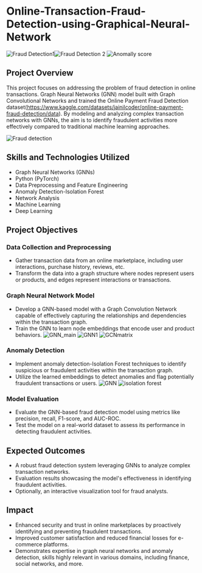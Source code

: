 # Online-Transaction-Fraud-Detection-using-Graphical-Neural-Network
![Fraud Detection1](https://github.com/ssprakash5/Online-Transaction-Fraud-Detection-using-Graphical-Neural-Network/assets/154003057/edb46aed-c1e2-4317-b60e-396c2ce5c493)![Fraud Detection 2](https://github.com/ssprakash5/Online-Transaction-Fraud-Detection-using-Graphical-Neural-Network/assets/154003057/f684fe05-81ff-4faf-a43f-c68ba4fc8c52)
![Anomally score](https://github.com/ssprakash5/Online-Transaction-Fraud-Detection-using-Graphical-Neural-Network/assets/154003057/46b81df1-7af4-46d0-b973-f1c1243ed50d)

## Project Overview

This project focuses on addressing the problem of fraud detection in online transactions. Graph Neural Networks (GNN) model built with Graph Convolutional Networks and trained the Online Payment Fraud Detection dataset(https://www.kaggle.com/datasets/jainilcoder/online-payment-fraud-detection/data). By modeling and analyzing complex transaction networks with GNNs, the aim is to identify fraudulent activities more effectively compared to traditional machine learning approaches.

![Fraud detection](https://github.com/ssprakash5/Online-Transaction-Fraud-Detection-using-Graph-Neural-Network/assets/154003057/374fb4d1-7418-4c6b-bf70-edb824d1fbdf)

## Skills and Technologies Utilized

- Graph Neural Networks (GNNs)
- Python (PyTorch)
- Data Preprocessing and Feature Engineering
- Anomaly Detection-Isolation Forest
- Network Analysis
- Machine Learning
- Deep Learning

## Project Objectives

### Data Collection and Preprocessing

- Gather transaction data from an online marketplace, including user interactions, purchase history, reviews, etc.
- Transform the data into a graph structure where nodes represent users or products, and edges represent interactions or transactions.

### Graph Neural Network Model

- Develop a GNN-based model with a Graph Convolution Network capable of effectively capturing the relationships and dependencies within the transaction graph.
- Train the GNN to learn node embeddings that encode user and product behaviors.
![GNN_main](https://github.com/ssprakash5/Online-Transaction-Fraud-Detection-using-Graph-Neural-Network/assets/154003057/a7cefc9e-17cd-4de0-9531-856a94d358e7)
![GNN1](https://github.com/ssprakash5/Online-Transaction-Fraud-Detection-using-Graph-Neural-Network/assets/154003057/bbe4abf2-8780-4615-a4d7-ca73029b6a01)
![GCNmatrix](https://github.com/ssprakash5/Online-Transaction-Fraud-Detection-using-Graph-Neural-Network/assets/154003057/ba37c72d-a58e-4985-bb68-0bf27c0ec3cc)

### Anomaly Detection

- Implement anomaly detection-Isolation Forest techniques to identify suspicious or fraudulent activities within the transaction graph.
- Utilize the learned embeddings to detect anomalies and flag potentially fraudulent transactions or users.
![GNN](https://github.com/ssprakash5/Online-Transaction-Fraud-Detection-using-Graph-Neural-Network/assets/154003057/76182fac-9de3-4fd0-817d-41429babc434)
![isolation forest](https://github.com/ssprakash5/Online-Transaction-Fraud-Detection-using-Graph-Neural-Network/assets/154003057/de13de7c-373c-44e5-94d7-e0f76d8a1be0)

### Model Evaluation

- Evaluate the GNN-based fraud detection model using metrics like precision, recall, F1-score, and AUC-ROC.
- Test the model on a real-world dataset to assess its performance in detecting fraudulent activities.

## Expected Outcomes

- A robust fraud detection system leveraging GNNs to analyze complex transaction networks.
- Evaluation results showcasing the model's effectiveness in identifying fraudulent activities.
- Optionally, an interactive visualization tool for fraud analysts.

## Impact

- Enhanced security and trust in online marketplaces by proactively identifying and preventing fraudulent transactions.
- Improved customer satisfaction and reduced financial losses for e-commerce platforms.
- Demonstrates expertise in graph neural networks and anomaly detection, skills highly relevant in various domains, including finance, social networks, and more.


